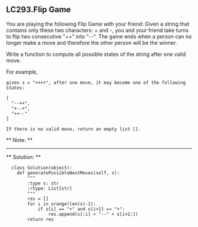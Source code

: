 ## LC293.Flip Game

You are playing the following Flip Game with your friend: Given a string that contains only these two characters: + and -, you and your friend take turns to flip two consecutive "++" into "--". The game ends when a person can no longer make a move and therefore the other person will be the winner.

Write a function to compute all possible states of the string after one valid move.

For example, 

    given s = "++++", after one move, it may become one of the following states:

    [
      "--++",
      "+--+",
      "++--"
    ]

    If there is no valid move, return an empty list [].
    
** Note: **

___

** Solution: **

      class Solution(object):
        def generatePossibleNextMoves(self, s):
            """
            :type s: str
            :rtype: List[str]
            """
            res = []
            for i in xrange(len(s)-1):
                if s[i] == "+" and s[i+1] == "+":
                    res.append(s[:i] + "--" + s[i+2:])
            return res